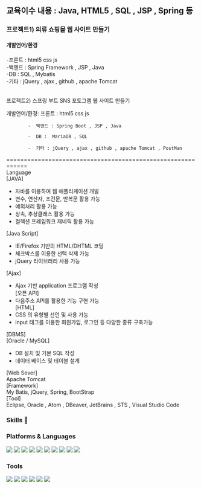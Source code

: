 <h2>교육이수 내용 : Java, HTML5 , SQL , JSP , Spring 등 </h2>
  
<h3>프로젝트1) 의류 쇼핑몰 웹 사이트 만들기  </h3>

<h4>개발언어/환경</h4>
            -프론트 : html5 css js <br>                    
            -백엔드 : Spring Framework , JSP , Java  <br>                  
            -DB : SQL , Mybatis <br>                    
            -기타 : jQuery , ajax , github , apache Tomcat  <br> <br>  
              


프로젝트2) 스프링 부트 SNS 포토그램 웹 사이트 만들기  

개발언어/환경: 프론트 : html5 css js   

            -  백엔드 : Spring Boot , JSP , Java  
              
            -  DB :  MariaDB , SQL  
              
            -  기타 : jQuery , ajax , github , apache Tomcat , PostMan   
              

  
============================================================  
Language  
[JAVA]  
 - 자바를 이용하여 웹 애플리케이션 개발  
 - 변수, 연산자, 조건문, 반복문 활용 가능  
 - 예외처리 활용 가능  
 - 상속, 추상클래스 활용 가능  
 - 컬렉션 프레임워크 제네릭 활용 가능        

[Java Script]  
 - IE/Firefox 기반의 HTML/DHTML 코딩  
 - 체크박스를 이용한 선택 삭제 가능  
 - jQuery 라이브러리 사용 가능 
   
[Ajax]  
 - Ajax 기반 application 프로그램 작성   
[오픈 API]  
 - 다음주소 API를 활용한 기능 구현 가능  
[HTML]  
 - CSS 의 유형별 선언 및 사용 가능  
 - input 태그를 이용한 회원가입, 로그인 등 다양한 종류 구축가능  


[DBMS]  
[Oracle / MySQL]   
 - DB 설치 및 기본 SQL 작성  
 - 데이터 베이스 및 테이블 설계   

[Web Sever]   
Apache Tomcat  
[Framework]  
My Batis, jQuery, Spring, BootStrap  
[Tool]   
 Eclipse, Oracle , Atom , DBeaver, JetBrains , STS , Visual Studio Code





### Skills 👋

<h3>Platforms & Languages</h3>

<img src="https://img.shields.io/badge/Java-007396?style=flat-square&logo=Java&logoColor=white"/> <img src="https://img.shields.io/badge/Spring Boot-6DB33F?style=flat-square&logo=Spring Boot&logoColor=white"/>  <img src="https://img.shields.io/badge/Spring-6DB33F?style=flat-square&logo=Spring&logoColor=white"/> <img src="https://img.shields.io/badge/Json-000000?style=flat-square&logo=Json&logoColor=white"/> <img src="https://img.shields.io/badge/JavaScript-F7DF1E?style=flat-square&logo=JavaScript&logoColor=white"/> <img src="https://img.shields.io/badge/jQuery-0769AD?style=flat-square&logo=jQuery&logoColor=white"/> <img src="https://img.shields.io/badge/Oracle-F80000?style=flat-square&logo=Oracle&logoColor=white"/> <img src="https://img.shields.io/badge/MariaDB-003545?style=flat-square&logo=MariaDB&logoColor=white"/> <img src="https://img.shields.io/badge/HTML5-E34F26?style=flat-square&logo=HTML5&logoColor=white"/> <img src="https://img.shields.io/badge/CSS3-1572B6?style=flat-square&logo=CSS3&logoColor=white"/>


<h3>Tools</h3>

<img src="https://img.shields.io/badge/Eclipse-2C2255?style=flat-square&logo=Eclipse&logoColor=white"/> <img src="https://img.shields.io/badge/JetBrains-000000?style=flat-square&logo=JetBrains&logoColor=white"/> <img src="https://img.shields.io/badge/Atom-66595C?style=flat-square&logo=Atom&logoColor=white"/> <img src="https://img.shields.io/badge/Postman-FF6C37?style=flat-square&logo=Postman&logoColor=white"/> <img src="https://img.shields.io/badge/DBeaver-F47D31?style=flat-square&logo=DBeaver&logoColor=white"/> <img src="https://img.shields.io/badge/Visual Studio Code-007ACC?style=flat-square&logo=Visual Studio Code&logoColor=white"/> 
